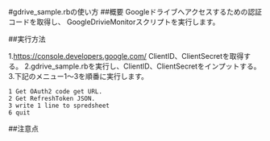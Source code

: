 #gdrive_sample.rbの使い方
##概要
Googleドライブへアクセスするための認証コードを取得し、
GoogleDrivieMonitorスクリプトを実行します。

##実行方法

1.https://console.developers.google.com/ ClientID、ClientSecretを取得する。
2.gdrive_sample.rbを実行し、ClientID、ClientSecretをインプットする。
3.下記のメニュー1～3を順番に実行します。

    1 Get OAuth2 code get URL.
    2 Get RefreshToken JSON.
    3 write 1 line to spredsheet
    6 quit

##注意点
